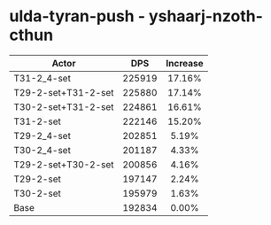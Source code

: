 # ulda-tyran-push - yshaarj-nzoth-cthun
| Actor | DPS | Increase |
|---|:---:|:---:|
|T31-2_4-set|225919|17.16%|
|T29-2-set+T31-2-set|225880|17.14%|
|T30-2-set+T31-2-set|224861|16.61%|
|T31-2-set|222146|15.20%|
|T29-2_4-set|202851|5.19%|
|T30-2_4-set|201187|4.33%|
|T29-2-set+T30-2-set|200856|4.16%|
|T29-2-set|197147|2.24%|
|T30-2-set|195979|1.63%|
|Base|192834|0.00%|
